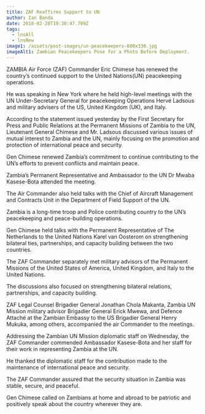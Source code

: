 ```yaml
---
title: ZAF Reaffirms Support to UN
author: Ian Banda
date: 2018-02-28T19:30:47.709Z
tags:
  - lnsAll
  - lnsNew
image1: /assets/post-images/un-peacekeepers-600x330.jpg
imageAlt1: Zambian Peacekeepers Pose for a Photo Before Deployment.
---
```

<!--StartFragment-->

ZAMBIA Air Force (ZAF) Commander Eric Chimese has renewed the country’s continued support to the United Nations(UN) peacekeeping operations.

He was speaking in New York where he held high-level meetings with the UN Under-Secretary General for peacekeeping Operations Hervé Ladsous and military advisers of the US, United Kingdom (UK), and Italy.

According to the statement issued yesterday by the First Secretary for Press and Public Relations at the Permanent Missions of Zambia to the UN, Lieutenant General Chimese and Mr. Ladsous discussed various issues of mutual interest to Zambia and the UN, mainly focusing on the promotion and protection of international peace and security.

Gen Chimese renewed Zambia’s commitment to continue contributing to the UN’s efforts to prevent conflicts and maintain peace.

Zambia’s Permanent Representative and Ambassador to the UN Dr Mwaba Kasese-Bota attended the meeting.

The Air Commander also held talks with the Chief of Aircraft Management and Contracts Unit in the Department of Field Support of the UN.

Zambia is a long-time troop and Police contributing country to the UN’s peacekeeping and peace-building operations.

Gen Chimese held talks with the Permanent Representative of The Netherlands to the United Nations Karel van Oosterom on strengthening bilateral ties, partnerships, and capacity building between the two countries.

The ZAF Commander separately met military advisors of the Permanent Missions of the United States of America, United Kingdom, and Italy to the United Nations.

The discussions also focused on strengthening bilateral relations, partnerships, and capacity building.

ZAF Legal Counsel Brigadier General Jonathan Chola Makanta, Zambia UN Mission military advisor Brigadier General Erick Mwewa, and Defence Attaché at the Zambian Embassy to the US Brigadier General Henry Mukuka, among others, accompanied the air Commander to the meetings.

Addressing the Zambian UN Mission diplomatic staff on Wednesday, the ZAF Commander commended Ambassador Kasese-Bota and her staff for their work in representing Zambia at the UN.

He thanked the diplomatic staff for the contribution made to the maintenance of international peace and security.

The ZAF Commander assured that the security situation in Zambia was stable, secure, and peaceful.

Gen Chimese called on Zambians at home and abroad to be patriotic and positively speak about the country wherever they are.

<!--EndFragment-->